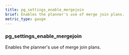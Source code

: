 ```yaml
---
title: pg_settings_enable_mergejoin
brief: Enables the planner's use of merge join plans.
metric_type: gauge
---
```

### pg_settings_enable_mergejoin

Enables the planner's use of merge join plans.